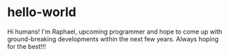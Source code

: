 # hello-world

Hi humans!
I'm Raphael, upcoming programmer and hope to come up with
ground-breaking developments within the next few years. 
Always hoping for the best!!!
